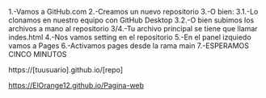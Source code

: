 1.-Vamos a GitHub.com
2.-Creamos un nuevo repositorio
3.-O bien:
    3.1.-Lo clonamos en nuestro equipo con GitHub Desktop
    3.2.-O bien subimos los archivos a mano al repositorio
3/4.-Tu archivo principal se tiene que llamar indes.html
4.-Nos vamos setting en el repositorio
5.-En el panel izquiedo vamos a Pages
6.-Activamos pages desde la rama main
7.-ESPERAMOS CINCO MINUTOS

https://[tuusuario].github.io/[repo]

https://ElOrange12.github.io/Pagina-web